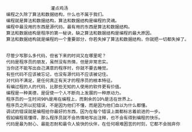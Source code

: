                      灌点鸡汤
    编程之久除了算法和数据结构，什么也不属于我们。
    编程就是算法和数据结构，算法和数据结构是编程的灵魂。
    编程中最没用的东西是源代码，最有用的东西是算法和数据结构。
    算法和数据结构是程序的第一秘诀，缺之算法和数据结构是编程的最大原因。
    算法和数据结构就是编程的一个重要部分，你若失掉了算法和数据结构，你就把一切都失掉了。


    尽管少写那么多代码，但省下来的时间又在哪里呢？
    代码是程序员的朋友，虽然没有热情，但是非常忠实。
    当你还不能写出自己满意的程序时，你就不要去睡觉。
    有些代码不应该被忘记，也没有源代码不应该被记住。
    对代码不满足，是任何真正有天才的程序员的根本特征。
    有编过程的人的代码，比那些无知的人使用的软件更有价值。
    编程是一种美德，是促使一个人不断向上发展的一种原动力。
    程序员的一生时间90%是用在编程上，而剩余的10%是活在世界上。
    程序员之所以犯错误，不是因为他们不懂，而是因为他们自以为什么都懂。
    调试的错误就是编程给你最好的东西，因为在每个错误上面都标志着前进的一步。
    假如编程易懂得，那么程序员就不会热情地写出注释，也不会有得到编程的快乐。
    代码是最为耐心、最能忍耐和最令人愉快的伙伴，在任何艰难困苦的时刻，它都不会抛弃你

